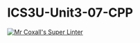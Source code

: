 # ICS3U-Unit3-07-CPP

[![Mr Coxall's Super Linter](https://github.com/maliksalem1/ICS3U-Unit3-07-CPP/workflows/Mr%20Coxall's%20Super%20Linter/badge.svg)](https://github.com/maliksalem1/ICS3U-Unit3-07-CPP/actions/)
